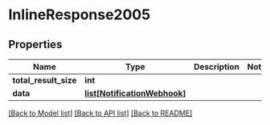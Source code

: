 # InlineResponse2005

## Properties
Name | Type | Description | Notes
------------ | ------------- | ------------- | -------------
**total_result_size** | **int** |  | 
**data** | [**list[NotificationWebhook]**](NotificationWebhook.md) |  | 

[[Back to Model list]](../README.md#documentation-for-models) [[Back to API list]](../README.md#documentation-for-api-endpoints) [[Back to README]](../README.md)


